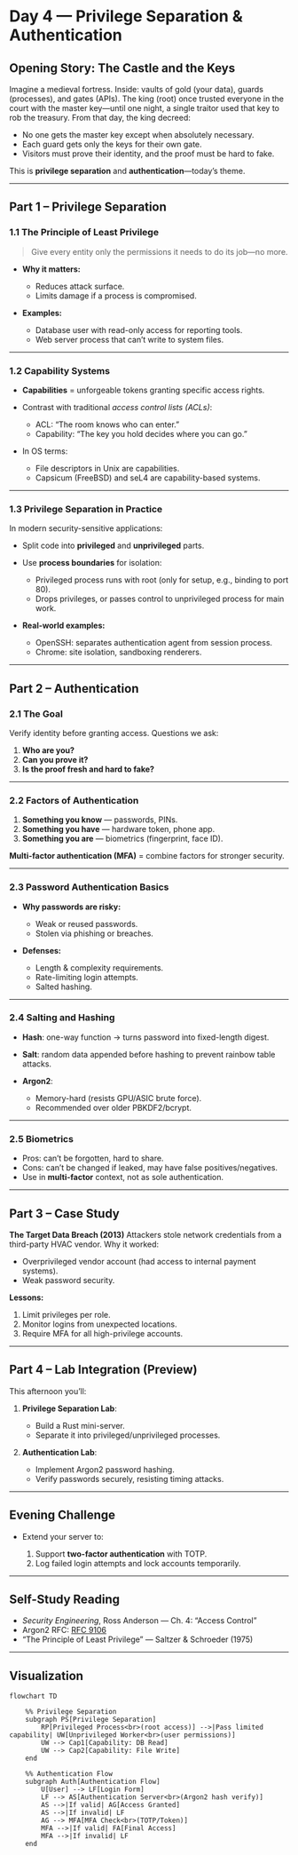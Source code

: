# **Day 4 — Privilege Separation & Authentication**

## **Opening Story: The Castle and the Keys**

Imagine a medieval fortress. Inside: vaults of gold (your data), guards (processes), and gates (APIs). The king (root) once trusted everyone in the court with the master key—until one night, a single traitor used that key to rob the treasury.
From that day, the king decreed:

* No one gets the master key except when absolutely necessary.
* Each guard gets only the keys for their own gate.
* Visitors must prove their identity, and the proof must be hard to fake.

This is **privilege separation** and **authentication**—today’s theme.

---

## **Part 1 – Privilege Separation**

### **1.1 The Principle of Least Privilege**

> Give every entity only the permissions it needs to do its job—no more.

* **Why it matters:**

  * Reduces attack surface.
  * Limits damage if a process is compromised.
* **Examples:**

  * Database user with read-only access for reporting tools.
  * Web server process that can’t write to system files.

---

### **1.2 Capability Systems**

* **Capabilities** = unforgeable tokens granting specific access rights.
* Contrast with traditional *access control lists (ACLs)*:

  * ACL: “The room knows who can enter.”
  * Capability: “The key you hold decides where you can go.”
* In OS terms:

  * File descriptors in Unix are capabilities.
  * Capsicum (FreeBSD) and seL4 are capability-based systems.

---

### **1.3 Privilege Separation in Practice**

In modern security-sensitive applications:

* Split code into **privileged** and **unprivileged** parts.
* Use **process boundaries** for isolation:

  * Privileged process runs with root (only for setup, e.g., binding to port 80).
  * Drops privileges, or passes control to unprivileged process for main work.
* **Real-world examples:**

  * OpenSSH: separates authentication agent from session process.
  * Chrome: site isolation, sandboxing renderers.

---

## **Part 2 – Authentication**

### **2.1 The Goal**

Verify identity before granting access.
Questions we ask:

1. **Who are you?**
2. **Can you prove it?**
3. **Is the proof fresh and hard to fake?**

---

### **2.2 Factors of Authentication**

1. **Something you know** — passwords, PINs.
2. **Something you have** — hardware token, phone app.
3. **Something you are** — biometrics (fingerprint, face ID).

**Multi-factor authentication (MFA)** = combine factors for stronger security.

---

### **2.3 Password Authentication Basics**

* **Why passwords are risky:**

  * Weak or reused passwords.
  * Stolen via phishing or breaches.
* **Defenses:**

  * Length & complexity requirements.
  * Rate-limiting login attempts.
  * Salted hashing.

---

### **2.4 Salting and Hashing**

* **Hash**: one-way function → turns password into fixed-length digest.
* **Salt**: random data appended before hashing to prevent rainbow table attacks.
* **Argon2**:

  * Memory-hard (resists GPU/ASIC brute force).
  * Recommended over older PBKDF2/bcrypt.

---

### **2.5 Biometrics**

* Pros: can’t be forgotten, hard to share.
* Cons: can’t be changed if leaked, may have false positives/negatives.
* Use in **multi-factor** context, not as sole authentication.

---

## **Part 3 – Case Study**

**The Target Data Breach (2013)**
Attackers stole network credentials from a third-party HVAC vendor.
Why it worked:

* Overprivileged vendor account (had access to internal payment systems).
* Weak password security.

**Lessons:**

1. Limit privileges per role.
2. Monitor logins from unexpected locations.
3. Require MFA for all high-privilege accounts.

---

## **Part 4 – Lab Integration (Preview)**

This afternoon you’ll:

1. **Privilege Separation Lab**:

   * Build a Rust mini-server.
   * Separate it into privileged/unprivileged processes.
2. **Authentication Lab**:

   * Implement Argon2 password hashing.
   * Verify passwords securely, resisting timing attacks.

---

## **Evening Challenge**

* Extend your server to:

  1. Support **two-factor authentication** with TOTP.
  2. Log failed login attempts and lock accounts temporarily.

---

## **Self-Study Reading**

* *Security Engineering*, Ross Anderson — Ch. 4: “Access Control”
* Argon2 RFC: [RFC 9106](https://datatracker.ietf.org/doc/html/rfc9106)
* “The Principle of Least Privilege” — Saltzer & Schroeder (1975)

---

## Visualization

```mermaid
flowchart TD

    %% Privilege Separation
    subgraph PS[Privilege Separation]
        RP[Privileged Process<br>(root access)] -->|Pass limited capability| UW[Unprivileged Worker<br>(user permissions)]
        UW --> Cap1[Capability: DB Read]
        UW --> Cap2[Capability: File Write]
    end

    %% Authentication Flow
    subgraph Auth[Authentication Flow]
        U[User] --> LF[Login Form]
        LF --> AS[Authentication Server<br>(Argon2 hash verify)]
        AS -->|If valid| AG[Access Granted]
        AS -->|If invalid| LF
        AG --> MFA[MFA Check<br>(TOTP/Token)]
        MFA -->|If valid| FA[Final Access]
        MFA -->|If invalid| LF
    end
```
